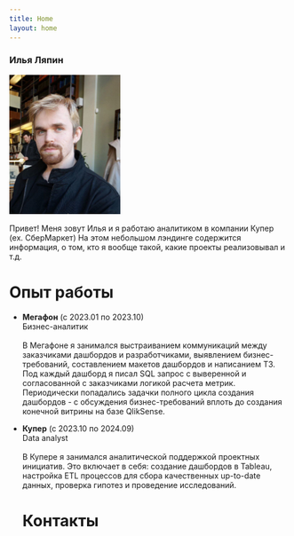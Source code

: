 ```yaml
---
title: Home
layout: home
---
```

### Илья Ляпин
<img src="5319311726627382201.jpg" width="200" />

Привет!
Меня зовут Илья и я работаю аналитиком в компании Купер (ex. СберМаркет)
На этом небольшом лэндинге содержится информация, о том, кто я вообще такой, какие проекты реализовывал и т.д.


# Опыт работы

- **Мегафон** (с 2023.01 по 2023.10)\
  Бизнес-аналитик\
  \
    В Мегафоне я занимался выстраиванием коммуникаций между заказчиками дашбордов и разработчиками, выявлением бизнес-требований, составлением макетов дашбордов и написанием ТЗ.
    Под каждый дашборд я писал SQL запрос с выверенной и согласованной с заказчиками логикой расчета метрик. Периодически попадались задачки полного цикла создания дашбордов - с обсуждения бизнес-требований вплоть до создания конечной витрины на базе QlikSense.

  
- **Купер** (с 2023.10 по 2024.09)\
  Data analyst\
  \
  В Купере я занимался аналитической поддержкой проектных инициатив. Это включает в себя: создание дашбордов в Tableau, настройка ETL процессов для сбора качественных up-to-date данных, проверка гипотез и проведение исследований.



  # Контакты
  







